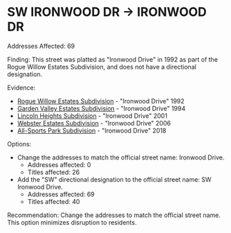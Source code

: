 # SW IRONWOOD DR -> IRONWOOD DR

Addresses Affected: 69

Finding: This street was platted as "Ironwood Drive" in 1992 as part of the Rogue Willow Estates Subdivision, and does not have a directional designation.

Evidence:

- [Rogue Willow Estates Subdivision](https://www.grantspassoregon.gov/DocumentCenter/View/31733/ROGUE-WILLOW-ESTATES-SUBDIVISION?bidId=) - "Ironwood Drive" 1992
- [Garden Valley Estates Subdivision](https://www.grantspassoregon.gov/DocumentCenter/View/31716/GARDEN-VALLEY-ESTATES-SUBDIVISION?bidId=) - "Ironwood Drive" 1994
- [Lincoln Heights Subdivision](https://www.grantspassoregon.gov/DocumentCenter/View/31969/LINCOLN-HEIGHTS-SUBDIVISION?bidId=) - "Ironwood Drive" 2001
- [Webster Estates Subdivision](https://www.grantspassoregon.gov/DocumentCenter/View/31972/WEBSTER-ESTATES-SUBDIVISION?bidId=) - "Ironwood Drive" 2006
- [All-Sports Park Subdivision](https://www.grantspassoregon.gov/DocumentCenter/View/31809/ALL-SPORTS-PARK-SUBDIVISION?bidId=) - "Ironwood Drive" 2018

Options:

- Change the addresses to match the official street name: Ironwood Drive.
  - Addresses affected: 0
  - Titles affected: 26
- Add the "SW" directional designation to the official street name: SW Ironwood Drive.
  - Addresses affected: 69
  - Titles affected: 40

Recommendation: Change the addresses to match the official street name. This option minimizes disruption to residents.
